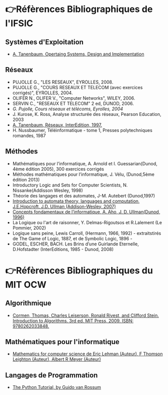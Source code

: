 # 👉Réfèrences Bibliographiques de l'IFSIC

## Systèmes d'Exploitation

- [A. Tanenbaum, Opertaing Systems, Design and Implementation](https://www.cs.vu.nl/~ast/book_covers/OSDI-1-eng.jpg)

## Réseaux

- PUJOLLE G., "LES RESEAUX", EYROLLES, 2008.
- PUJOLLE G., "COURS RESEAUX ET TELECOM (avec exercices corrigés)",  EYROLLES, 2004.
- OLIFER N., OLIFER V., "Computer Networks", WILEY, 2006.
- SERVIN C., "RESEAUX ET TELECOM" 2 ed, DUNOD, 2006.
- *G. Pujolle, Cours réseaux et télécoms, Eyrolles, 2004*
- J. Kurose, K. Ross, Analyse structurée des réseaux, Pearson Education, 2003
- [A. Tanenbaum, Réseaux, InterEdition, 1997.](https://www.cs.vu.nl/~ast/book_covers/CN-4-french.jpg)
- H. Nussbaumer, Téléinformatique - tome 1, Presses polytechniques romandes, 1987

## Méthodes

- Mathématiques pour l’informatique, A. Arnold et I. Guessarian(Dunod, 4ème édition 2005), 300 exercices corrigés
- Méthodes mathématiques pour l’informatique, J. Vélu, (Dunod,5ème édition 2013)
- Introductory Logic and Sets for Computer Scientists, N. Nissanke(Addisson Wesley, 1998)
- Théorie des langages et des automates, J-M. Autebert (Dunod,1997)
- [Introduction to automata theory, languages and computation, J.E.Hopcroft, J.D. Ullman (Addison-Wesley, 2007)](http://infolab.stanford.edu/~ullman/ialc.html)
- [Concepts fondamentaux de l’informatique, A. Aho, J. D. Ullman(Dunod, 1996)](http://infolab.stanford.edu/~ullman/focs.html)
- La Logique ou l'art de raisonner, Y. Delmas-Rigoutsos et R.Lalement (Le Pommier, 2002)
- Logique sans peine, Lewis Carroll, (Hermann, 1966, 1992) - extraitstirés de The Game of Logic, 1887, et de Symbolic Logic, 1896 -
- GODEL, ESCHER, BACH. Les Brins d’une Guirlande Eternelle, D.Hofstadter (InterEditions, 1985 - Dunod, 2008)

# 👉Réfèrences Bibliographiques du MIT OCW

## Algorithmique

- [Cormen, Thomas, Charles Leiserson, Ronald Rivest, and Clifford Stein. Introduction to Algorithms. 3rd ed. MIT Press, 2009. ISBN: 9780262033848.](https://mitpress.mit.edu/books/introduction-algorithms-third-edition)

## Mathématiques pour l'informatique

- [Mathematics for computer science de Eric Lehman (Auteur), F Thomson Leighton (Auteur), Albert R Meyer (Auteur)](https://www.goodreads.com/book/show/12836498-mathematics-for-computer-science)

## Langages de Programmation

- [The Python Tutorial, by Guido van Rossum](https://docs.python.org/3/tutorial/)
